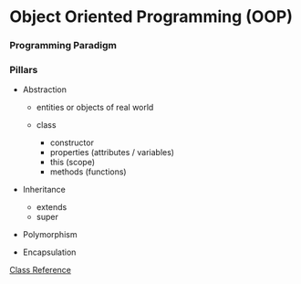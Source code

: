 # Object Oriented Programming (OOP)

### Programming Paradigm

### Pillars

- Abstraction

  - entities or objects of real world

  - class
    - constructor
    - properties (attributes / variables)
    - this (scope)
    - methods (functions)

- Inheritance

  - extends
  - super

- Polymorphism
- Encapsulation

[Class Reference](https://developer.mozilla.org/en-US/docs/Learn/JavaScript/Objects/Object-oriented_programming)
